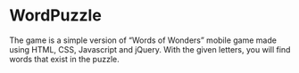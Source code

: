 # WordPuzzle
 The game is a simple version of “Words of Wonders” mobile game made using HTML, CSS, Javascript and jQuery. With the given letters, you will find words that exist in  the puzzle.
